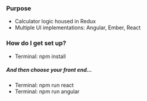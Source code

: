 ### Purpose ###

* Calculator logic housed in Redux
* Multiple UI implementations: Angular, Ember, React

### How do I get set up? ###

* Terminal: npm install

##### And then choose your front end... #####

* Terminal: npm run react
* Terminal: npm run angular
